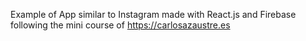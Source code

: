 Example of App similar to Instagram made with React.js and Firebase following the mini course of https://carlosazaustre.es

